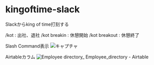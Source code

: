 # kingoftime-slack
Slackからking of time打刻する

/kot : 出社、退社
/kot breakin : 休憩開始
/kot breakout : 休憩終了

Slash Command表示
![キャプチャ](https://user-images.githubusercontent.com/4385484/117884008-17b72480-b2e7-11eb-8acf-71b80d3cac7e.PNG)

Airtableカラム
![Employee directory_ Employee_directory - Airtable ](https://user-images.githubusercontent.com/4385484/117884419-90b67c00-b2e7-11eb-9463-5da046585378.png)
